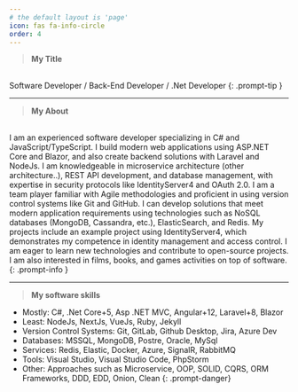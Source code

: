 ```yaml
---
# the default layout is 'page'
icon: fas fa-info-circle
order: 4
---
```


> <strong>My Title</strong>
<br> 
Software Developer / Back-End Developer / .Net Developer
{: .prompt-tip }

<hr>

> <strong>My About</strong>
<br> 
I am an experienced software developer specializing in C# and JavaScript/TypeScript. I build modern 
web applications using ASP.NET Core and Blazor, and also create backend solutions with Laravel and 
NodeJs. I am knowledgeable in microservice architecture (other architecture..), REST API 
development, and database management, with expertise in security protocols like IdentityServer4 and 
OAuth 2.0. I am a team player familiar with Agile methodologies and proficient in using version control 
systems like Git and GitHub.  
I can develop solutions that meet modern application requirements using technologies such as NoSQL 
databases (MongoDB, Cassandra, etc.), ElasticSearch, and Redis. My projects include an example 
project using IdentityServer4, which demonstrates my competence in identity management and access 
control. I am eager to learn new technologies and contribute to open-source projects. I am also interested in films, books, and games activities on top of software.
{: .prompt-info }

<hr>

> <strong>My software skills</strong>
* Mostly: C#, .Net Core+5, Asp .NET MVC, Angular+12, Laravel+8, Blazor
* Least: NodeJs, NextJs, VueJs, Ruby, Jekyll
* Version Control Systems: Git, GitLab, Github Desktop, Jira, Azure Dev
* Databases: MSSQL, MongoDB, Postre, Oracle, MySql
* Services: Redis, Elastic, Docker, Azure, SignalR, RabbitMQ
* Tools: Visual Studio, Visual Studio Code, PhpStorm
* Other: Approaches such as Microservice, OOP, SOLID, CQRS, ORM Frameworks, DDD, EDD, Onion, Clean
{: .prompt-danger}